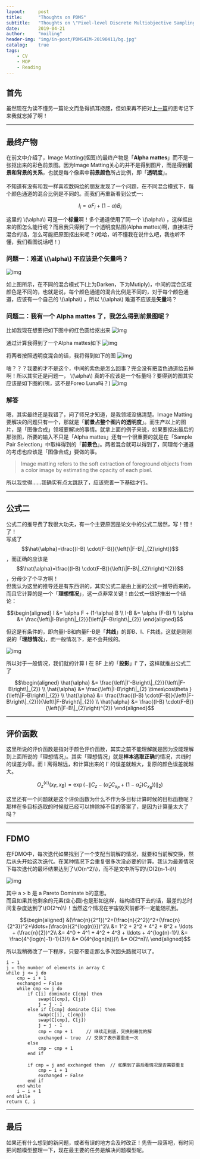 ```yaml
---
layout:     post
title:      "Thoughts on PDMS"
subtitle:   "Thoughts on \"Pixel-level Discrete Multiobjective Sampling for Image Matting\"."
date:       2019-04-21
author:     "moiling"
header-img: "img/in-post/PDMS4IM-20190411/bg.jpg"
catalog:    true
tags:
    - CV
    - MOP
    - Reading
---
```


## 首先

虽然现在为读不懂另一篇论文而急得抓耳挠腮，但如果再不把对[上一篇](/2019/04/11/PDMS4IM/)的思考记下来我就忘掉了啊！<br/>

-----
## 最终产物

在前文中介绍了，Image Matting(抠图)的最终产物是「**Alpha mattes**」而不是一张抠出来的彩色前景图。因为Image Matting关心的并不是得到图片，而是得到**前景和背景的关系**，也就是每个像素中**前景颜色**所占比例，即「**透明度**」。<br/>
<br/>
不知道有没有和我一样喜欢数码绘的朋友发现了一个问题，在不同混合模式下，每个颜色通道的混合比例是不同的。而我们再重新看到公式一:<br/>

$$I_{i} = \alpha F_{i} + (1-\alpha) B_{i}$$

这里的 \\(\alpha\\) 可是一个**标量**啊！多个通道使用了同一个  \\(\alpha\\) ，这样抠出来的图怎么能行呢？而且我只得到了一个透明度贴图(Alpha mattes)啊，直接进行混合的话，怎么可能把原图抠出来呢？(哈哈，听不懂我在说什么吧，我也听不懂，我们看图说话吧！)<br/>

### 问题一：难道 \\(\alpha\\) 不应该是个矢量吗？

![img](/img/in-post/ToPSMS-20190421/00.jpeg)

如上图所示，在不同的混合模式下(上为Darken，下为Mutiply)，中间的混合区域颜色是不同的，也就是说，每个颜色通道的混合比例是不同的，对于每个颜色通道，应该有一个自己的 \\(\alpha\\) ，所以 \\(\alpha\\) 难道不应该是**矢量**吗？<br/>

### 问题二：我有一个 Alpha mattes 了，我怎么得到前景图呢？

比如我现在想要把如下图中的红色圆给抠出来
![img](/img/in-post/ToPSMS-20190421/01.jpeg)

通过计算我得到了一个Alpha mattes如下
![img](/img/in-post/ToPSMS-20190421/02.jpeg)

将两者按照透明度混合的话，我将得到如下的图
![img](/img/in-post/ToPSMS-20190421/03.jpeg)

啥？？？我要的才不是这个，中间的紫色是怎么回事？完全没有把蓝色通道给去掉啊！所以其实还是问题一， \\(\alpha\\) 真的不应该是一个标量吗？要得到的图其实应该是如下图的(咦，这不是Foreo Luna吗？)
![img](/img/in-post/ToPSMS-20190421/04.jpeg)

### 解答

嗯，其实最终还是我错了，问了师兄才知道，是我领域没搞清楚。Image Matting要解决的问题只有一个，那就是「**前景占整个图片的透明度**」。而生产以上的图片，是「图像合成」领域要解决的事情。就拿上面的例子来说，如果要抠出最后的那张图，所要的输入不只是「Alpha mattes」还有一个很重要的就是在「Sample Pair Selection」中取样得到的「**前景色**」。两者混合就可以得到了，同理每个通道的考虑也应该是「图像合成」要做的事。
> Image matting refers to the soft extraction of foreground objects from a color image by estimating the opacity of each pixel.

所以我觉得……我确实有点太跳跃了，应该完善一下基础才行。

-----
## 公式二

公式二的推导费了我很大功夫，有一个主要原因是论文中的公式二居然，写！错！了！<br/>
写成了$$\hat{\alpha}=\frac{(I-B) \cdot(F-B)}{\left(\|F-B\|_{2}\right)}$$，而正确的应该是$$\hat{\alpha}=\frac{(I-B) \cdot(F-B)}{\left(\|F-B\|_{2}\right)^{2}}$$，分母少了个平方啊！<br/>
但我认为这里的推导还是有东西讲的，其实公式二是由上面的公式一推导而来的，而且它计算的是一个「**理想情况**」，这一点非常关键！由公式一很好推出一个结论：<br/>

$$\begin{aligned}
I &= \alpha F + (1-\alpha) B \\
I-B &= \alpha (F-B) \\
\alpha &= \frac{\left\|I-B\right\|_{2}}{\left\|F-B\right\|_{2}}
\end{aligned}$$

但这是有条件的，即向量I-B和向量F-B是「**共线**」的即B、I、F共线，这就是刚刚说的「**理想情况**」，而一般情况下，是不会共线的。

![img](/img/in-post/ToPSMS-20190421/05.jpeg)

所以对于一般情况，我们就的计算 I 在 BF 上的「**投影**」I' 了，这样就推出公式二了

$$\begin{aligned}
\hat{\alpha} &= \frac{\left\|I'-B\right\|_{2}}{\left\|F-B\right\|_{2}} \\
\hat{\alpha} &= \frac{\left\|I-B\right\|_{2} \times\cos\theta }{\left\|F-B\right\|_{2}} \\
\hat{\alpha} &= \frac{\frac{(I-B) \cdot(F-B)}{\left\|F-B\right\|_{2}}}{\left\|F-B\right\|_{2}} \\
\hat{\alpha} &= \frac{(I-B) \cdot(F-B)}{\left(\|F-B\|_{2}\right)^{2}}
\end{aligned}$$

-----
## 评价函数

这里所说的评价函数是指对于颜色评价函数，其实之前不能理解就是因为没能理解到上面所说的「理想情况」。其实「理想情况」就是**样本选取正确**的情况，共线时的误差为零。而 I 离得越远，和计算出来的 I' 的误差就越大，复原的颜色误差就越大。

$$O_{z}^{(c)}\left(x_{F}, x_{B}\right)=\exp \left(-\| C_{z}-\left(\hat{\alpha}_{z} C_{x_{P}}+\left(1-\hat{\alpha}_{z}\right) C_{x_{B}}\right)\right)\left\|_{2}\right)$$

这里还有一个问题就是这个评价函数为什么不作为多目标计算时候的目标函数呢？那样在多目标选取的时候就已经可以排除掉不佳的答案了，是因为计算量太大了吗？

-----
## FDMO

在FDMO中，每次迭代如果找到了一个支配当前解的情况，就要和当前解交换，然后从头开始这次迭代。在某种情况下会重复很多次没必要的计算。我认为最差情况下每次迭代的最坏结果达到了\\(O(n^2)\\)，而不是文中所写的\\(O(2(n-1-i)\\)

![img](/img/in-post/ToPSMS-20190421/06.jpeg)

其中 a > b 是 a Pareto Dominate b的意思。<br/>
而且如果其他剩余的元素(空心圆)也是形如这样，结构递归下去的话，最差的总时间复杂度达到了\\(O(2^n)\\)！当然这个情况在宇宙毁灭前都不一定能随机到。

$$\begin{aligned}
&(\frac{n}{2^1})^2+(\frac{n}{2^2})^2+(\frac{n}{2^3})^2+\ldots+(\frac{n}{2^{log(n)}})^2\\
&= 1^2 + 2^2 + 4^2 + 8^2 + \ldots + (\frac{n}{2})^2\\
&= 4^0 + 4^1 + 4^2 + 4^3 + \ldots + 4^{log(n)-1}\\
&= \frac{4^{log(n)-1}-1}{3}\\
&= O(4^{logn(n)})\\
&= O(2^n)\\
\end{aligned}$$

所以我稍微改了一下程序，只要不要走那么多次回头路就可以了。

```
i ← 1
j ← the number of elements in array C
while j <= j do
    cmp ← i + 1
    exchanged ← False
    while cmp <= j do
        if C[i] dominate C[cmp] then
            swap(C[cmp], C[j])
            j ← j - 1
        else if C[cmp] dominate C[i] then
            swap(C[i], C[cmp])
            swap(C[cmp], C[j])
            j ← j - 1
            cmp ← cmp + 1     // 继续走到底，交换到最优的解
            exchanged ← true  // 交换了表示要重走一次
        else
            cmp ← cmp + 1
        end if

        if cmp = j and exchanged then  // 如果到了最后看情况是否需要重复
            cmp ← i + 1
            exchanged ← False
        end if
    end while
    i ← i + 1
end while
return C, i
```

-----
## 最后

如果还有什么想到的新问题，或者有误的地方会及时改正！先告一段落吧，有时间把问题模型整理一下，现在最主要的任务是解决问题模型呢。